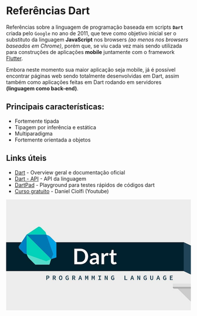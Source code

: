 # Referências Dart

Referências sobre a linguagem de programação baseada em scripts **`Dart`** criada pelo `Google` no ano de 2011, que teve como objetivo inicial ser o substituto da linguagem **JavaScript** nos browsers *(ao menos nos browsers baseados em Chrome)*, porém que, se viu cada vez mais sendo utilizada para construções de aplicações **mobile** juntamente com o framework [Flutter](https://flutter.dev). 

Embora neste momento sua maior aplicação seja mobile, já é possível encontrar páginas web sendo totalmente desenvolvidas em Dart, assim também como aplicações feitas em Dart rodando em servidores **(linguagem como back-end)**.

## Principais características:

 - Fortemente tipada
 - Tipagem por inferência e estática
 - Multiparadigma
 - Fortemente orientada a objetos

## Links úteis

- [Dart](https://dart.dev/#try-dart) - Overview geral e documentação oficial
- [Dart - API](https://api.dart.dev/stable/2.8.3/dart-core/dart-core-library.html) - API da linguagem
- [DartPad](https://dartpad.dev/?null_safety=true) - Playground para testes rápidos de códigos dart
- [Curso gratuito](https://youtube.com/playlist?list=PLR5GUTqrcwXhVV-jNR38vfAZabkmGGKfO) - Daniel Ciolfi (Youtube)

![](https://github.com/leandrobeandrade/dart-references/blob/main/dart.jpg)

